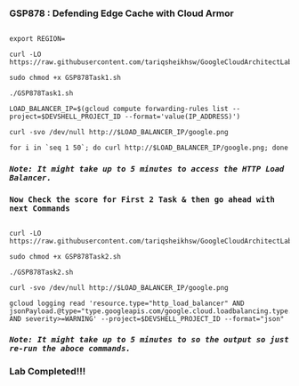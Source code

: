 ### GSP878 :  Defending Edge Cache with Cloud Armor 

##

```
export REGION=
```


```
curl -LO https://raw.githubusercontent.com/tariqsheikhsw/GoogleCloudArchitectLabs/main/Solutions/GSP878Task1.sh

sudo chmod +x GSP878Task1.sh

./GSP878Task1.sh
```

```
LOAD_BALANCER_IP=$(gcloud compute forwarding-rules list --project=$DEVSHELL_PROJECT_ID --format='value(IP_ADDRESS)')

curl -svo /dev/null http://$LOAD_BALANCER_IP/google.png

for i in `seq 1 50`; do curl http://$LOAD_BALANCER_IP/google.png; done

```

### ***```Note: It might take up to 5 minutes to access the HTTP Load Balancer.```*** 

### ```Now Check the score for First 2 Task & then go ahead with next Commands```

##



```
curl -LO https://raw.githubusercontent.com/tariqsheikhsw/GoogleCloudArchitectLabs/main/Solutions/GSP878Task2.sh

sudo chmod +x GSP878Task2.sh

./GSP878Task2.sh
```


```
curl -svo /dev/null http://$LOAD_BALANCER_IP/google.png

gcloud logging read 'resource.type="http_load_balancer" AND jsonPayload.@type="type.googleapis.com/google.cloud.loadbalancing.type.LoadBalancerLogEntry" AND severity>=WARNING' --project=$DEVSHELL_PROJECT_ID --format="json"
```

### ***```Note: It might take up to 5 minutes to so the output so just re-run the aboce commands.```*** 

### Lab Completed!!!
